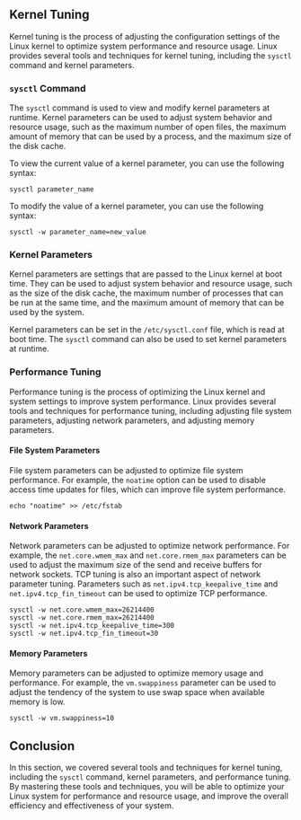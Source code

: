 ## Kernel Tuning

Kernel tuning is the process of adjusting the configuration settings of the Linux kernel to optimize system performance and resource usage. Linux provides several tools and techniques for kernel tuning, including the `sysctl` command and kernel parameters.

### `sysctl` Command

The `sysctl` command is used to view and modify kernel parameters at runtime. Kernel parameters can be used to adjust system behavior and resource usage, such as the maximum number of open files, the maximum amount of memory that can be used by a process, and the maximum size of the disk cache.

To view the current value of a kernel parameter, you can use the following syntax:

```
sysctl parameter_name
```

To modify the value of a kernel parameter, you can use the following syntax:

```
sysctl -w parameter_name=new_value
```

### Kernel Parameters

Kernel parameters are settings that are passed to the Linux kernel at boot time. They can be used to adjust system behavior and resource usage, such as the size of the disk cache, the maximum number of processes that can be run at the same time, and the maximum amount of memory that can be used by the system.

Kernel parameters can be set in the `/etc/sysctl.conf` file, which is read at boot time. The `sysctl` command can also be used to set kernel parameters at runtime.

### Performance Tuning

Performance tuning is the process of optimizing the Linux kernel and system settings to improve system performance. Linux provides several tools and techniques for performance tuning, including adjusting file system parameters, adjusting network parameters, and adjusting memory parameters.

#### File System Parameters

File system parameters can be adjusted to optimize file system performance. For example, the `noatime` option can be used to disable access time updates for files, which can improve file system performance.

```
echo "noatime" >> /etc/fstab
```

#### Network Parameters

Network parameters can be adjusted to optimize network performance. For example, the `net.core.wmem_max` and `net.core.rmem_max` parameters can be used to adjust the maximum size of the send and receive buffers for network sockets. TCP tuning is also an important aspect of network parameter tuning. Parameters such as `net.ipv4.tcp_keepalive_time` and `net.ipv4.tcp_fin_timeout` can be used to optimize TCP performance.

```
sysctl -w net.core.wmem_max=26214400
sysctl -w net.core.rmem_max=26214400
sysctl -w net.ipv4.tcp_keepalive_time=300
sysctl -w net.ipv4.tcp_fin_timeout=30
```

#### Memory Parameters

Memory parameters can be adjusted to optimize memory usage and performance. For example, the `vm.swappiness` parameter can be used to adjust the tendency of the system to use swap space when available memory is low.

```
sysctl -w vm.swappiness=10
```

## Conclusion

In this section, we covered several tools and techniques for kernel tuning, including the `sysctl` command, kernel parameters, and performance tuning. By mastering these tools and techniques, you will be able to optimize your Linux system for performance and resource usage, and improve the overall efficiency and effectiveness of your system.